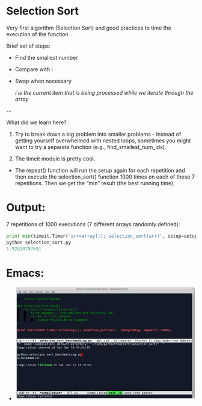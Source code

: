 # Selection Sort

Very first algorithm (Selection Sort) and good practices to time the execution of the function

Brief set of steps:
* Find the smallest number
* Compare with i
* Swap when necessary

  *i is the current item that is being processed while we iterate through the array*

--

What did we learn here?

1. Try to break down a big problem into smaller problems - Instead of getting yourself overwhelmed with nested loops, sometimes you might want to try a separate function (e.g., find_smallest_num_idx).

2. The timeit module is pretty cool.
  * The repeat() function will run the setup again for each repetition and then execute the selection_sort() function 1000 times on each of these 7 repetitions. Then we get the “min” result (the best running time).


# Output:

7 repetitions of 1000 executions (7 different arrays randomly defined):

```python
print min(timeit.Timer('arr=array[:]; selection_sort(arr)', setup=setup).repeat(7, 1000))
python selection_sort.py
1.92810797691
```

# Emacs:
* ![selection_emacs](selection_emacs.jpg)
